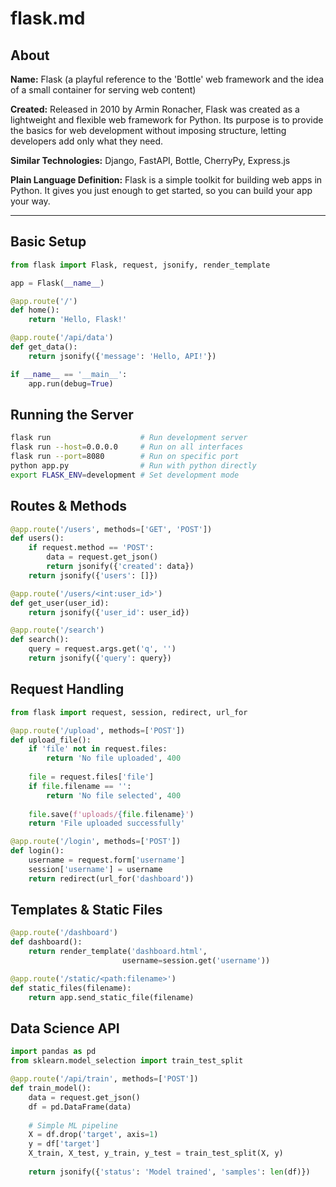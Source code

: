 # flask.md

## About

**Name:** Flask (a playful reference to the 'Bottle' web framework and the idea of a small container for serving web content)

**Created:** Released in 2010 by Armin Ronacher, Flask was created as a lightweight and flexible web framework for Python. Its purpose is to provide the basics for web development without imposing structure, letting developers add only what they need.

**Similar Technologies:** Django, FastAPI, Bottle, CherryPy, Express.js

**Plain Language Definition:**
Flask is a simple toolkit for building web apps in Python. It gives you just enough to get started, so you can build your app your way.

---

## Basic Setup

```python
from flask import Flask, request, jsonify, render_template

app = Flask(__name__)

@app.route('/')
def home():
    return 'Hello, Flask!'

@app.route('/api/data')
def get_data():
    return jsonify({'message': 'Hello, API!'})

if __name__ == '__main__':
    app.run(debug=True)
```

## Running the Server

```bash
flask run                    # Run development server
flask run --host=0.0.0.0     # Run on all interfaces
flask run --port=8080        # Run on specific port
python app.py                # Run with python directly
export FLASK_ENV=development # Set development mode
```

## Routes & Methods

```python
@app.route('/users', methods=['GET', 'POST'])
def users():
    if request.method == 'POST':
        data = request.get_json()
        return jsonify({'created': data})
    return jsonify({'users': []})

@app.route('/users/<int:user_id>')
def get_user(user_id):
    return jsonify({'user_id': user_id})

@app.route('/search')
def search():
    query = request.args.get('q', '')
    return jsonify({'query': query})
```

## Request Handling

```python
from flask import request, session, redirect, url_for

@app.route('/upload', methods=['POST'])
def upload_file():
    if 'file' not in request.files:
        return 'No file uploaded', 400
    
    file = request.files['file']
    if file.filename == '':
        return 'No file selected', 400
    
    file.save(f'uploads/{file.filename}')
    return 'File uploaded successfully'

@app.route('/login', methods=['POST'])
def login():
    username = request.form['username']
    session['username'] = username
    return redirect(url_for('dashboard'))
```

## Templates & Static Files

```python
@app.route('/dashboard')
def dashboard():
    return render_template('dashboard.html', 
                         username=session.get('username'))

@app.route('/static/<path:filename>')
def static_files(filename):
    return app.send_static_file(filename)
```

## Data Science API

```python
import pandas as pd
from sklearn.model_selection import train_test_split

@app.route('/api/train', methods=['POST'])
def train_model():
    data = request.get_json()
    df = pd.DataFrame(data)
    
    # Simple ML pipeline
    X = df.drop('target', axis=1)
    y = df['target']
    X_train, X_test, y_train, y_test = train_test_split(X, y)
    
    return jsonify({'status': 'Model trained', 'samples': len(df)})
```